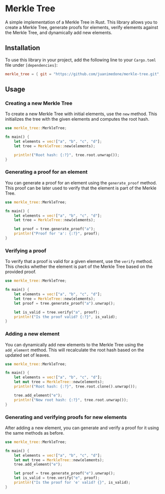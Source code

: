 # Merkle Tree

A simple implementation of a Merkle Tree in Rust. This library allows you to create a Merkle Tree, generate proofs for elements, verify elements against the Merkle Tree, and dynamically add new elements.

## Installation

To use this library in your project, add the following line to your `Cargo.toml` file under `[dependencies]`:

```toml
merkle_tree = { git = "https://github.com/juanimedone/merkle-tree.git", branch = "main" }
```

## Usage

### Creating a new Merkle Tree

To create a new Merkle Tree with initial elements, use the `new` method. This initializes the tree with the given elements and computes the root hash.

```rust
use merkle_tree::MerkleTree;

fn main() {
    let elements = vec!["a", "b", "c", "d"];
    let tree = MerkleTree::new(elements);

    println!("Root hash: {:?}", tree.root.unwrap());
}
```

### Generating a proof for an element

You can generate a proof for an element using the `generate_proof` method. This proof can be later used to verify that the element is part of the Merkle Tree.

```rust
use merkle_tree::MerkleTree;

fn main() {
    let elements = vec!["a", "b", "c", "d"];
    let tree = MerkleTree::new(elements);

    let proof = tree.generate_proof("a");
    println!("Proof for 'a': {:?}", proof);
}
```

### Verifying a proof

To verify that a proof is valid for a given element, use the `verify` method. This checks whether the element is part of the Merkle Tree based on the provided proof.

```rust
use merkle_tree::MerkleTree;

fn main() {
    let elements = vec!["a", "b", "c", "d"];
    let tree = MerkleTree::new(elements);
    let proof = tree.generate_proof("a").unwrap();

    let is_valid = tree.verify("a", proof);
    println!("Is the proof valid? {:?}", is_valid);
}
```

### Adding a new element

You can dynamically add new elements to the Merkle Tree using the `add_element` method. This will recalculate the root hash based on the updated set of leaves.

```rust
use merkle_tree::MerkleTree;

fn main() {
    let elements = vec!["a", "b", "c", "d"];
    let mut tree = MerkleTree::new(elements);
    println!("Root hash: {:?}", tree.root.clone().unwrap());

    tree.add_element("e");
    println!("New root hash: {:?}", tree.root.unwrap());
}
```

### Generating and verifying proofs for new elements

After adding a new element, you can generate and verify a proof for it using the same methods as before.

```rust
use merkle_tree::MerkleTree;

fn main() {
    let elements = vec!["a", "b", "c", "d"];
    let mut tree = MerkleTree::new(elements);
    tree.add_element("e");

    let proof = tree.generate_proof("e").unwrap();
    let is_valid = tree.verify("e", proof);
    println!("Is the proof for 'e' valid? {}", is_valid);
}
